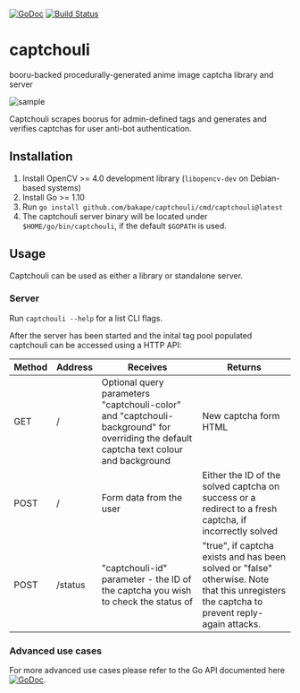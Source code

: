 [![GoDoc](https://godoc.org/github.com/bakape/captchouli?status.svg)](https://godoc.org/github.com/bakape/captchouli)
[![Build Status](https://travis-ci.org/bakape/captchouli.svg?branch=master)](https://travis-ci.org/bakape/captchouli)

# captchouli
booru-backed procedurally-generated anime image captcha library and server

![sample](https://github.com/bakape/captchouli/raw/master/assets/sample.png)

Captchouli scrapes boorus for admin-defined tags and generates and verifies captchas for user anti-bot authentication.

## Installation

1. Install OpenCV >= 4.0 development library (`libopencv-dev` on Debian-based systems)
2. Install Go >= 1.10
3. Run `go install github.com/bakape/captchouli/cmd/captchouli@latest`
4. The captchouli server binary will be located under `$HOME/go/bin/captchouli`, if the default `$GOPATH` is used.

## Usage

Captchouli can be used as either a library or standalone server.

### Server

Run `captchouli --help` for a list CLI flags.

After the server has been started and the inital tag pool populated captchouli can be accessed using a HTTP API:

| Method | Address | Receives                                                                                                                               | Returns                                                                                                                                    |
|--------|---------|----------------------------------------------------------------------------------------------------------------------------------------|--------------------------------------------------------------------------------------------------------------------------------------------|
| GET    | /       | Optional query parameters "captchouli-color" and "captchouli-background" for overriding the default captcha text colour and background | New captcha form HTML                                                                                                                      |
| POST   | /       | Form data from the user                                                                                                                | Either the ID of the solved captcha on success or a redirect to a fresh captcha, if incorrectly solved                                     |
| POST   | /status | "captchouli-id" parameter - the ID of the captcha you wish to check the status of                                                      | "true", if captcha exists and has been solved or "false" otherwise. Note that this unregisters the captcha to prevent reply-again attacks. |


### Advanced use cases

For more advanced use cases please refer to the Go API documented here [![GoDoc](https://godoc.org/github.com/bakape/captchouli?status.svg)](https://godoc.org/github.com/bakape/captchouli).

